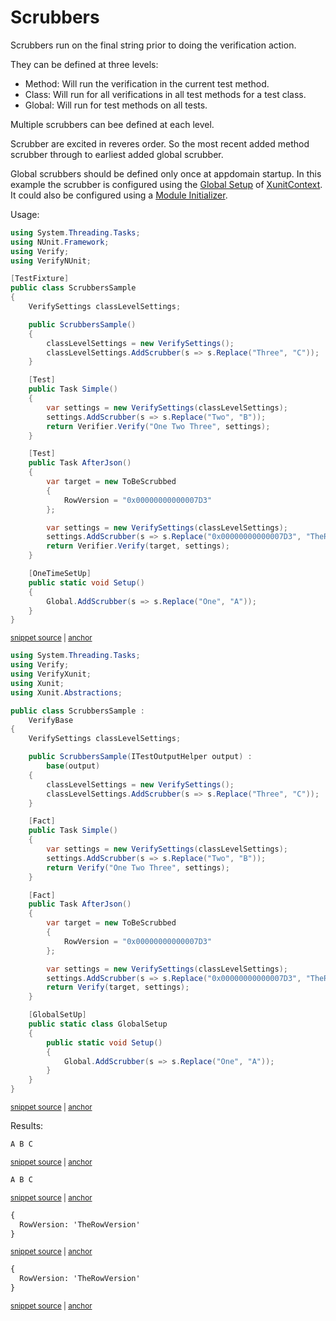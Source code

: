 <!--
GENERATED FILE - DO NOT EDIT
This file was generated by [MarkdownSnippets](https://github.com/SimonCropp/MarkdownSnippets).
Source File: /docs/mdsource/scrubbers.source.md
To change this file edit the source file and then run MarkdownSnippets.
-->

# Scrubbers

Scrubbers run on the final string prior to doing the verification action.

They can be defined at three levels:

 * Method: Will run the verification in the current test method.
 * Class: Will run for all verifications in all test methods for a test class.
 * Global: Will run for test methods on all tests.

Multiple scrubbers can bee defined at each level.

Scrubber are excited in reveres order. So the most recent added method scrubber through to earliest added global scrubber.

Global scrubbers should be defined only once at appdomain startup. In this example the scrubber is configured using the [Global Setup](https://github.com/SimonCropp/XunitContext#global-setup) of [XunitContext](https://github.com/SimonCropp/XunitContext). It could also be configured using a [Module Initializer](https://github.com/Fody/ModuleInit).

Usage:

<!-- snippet: scrubberssample.cs -->
<a id='snippet-scrubberssample.cs'/></a>
```cs
using System.Threading.Tasks;
using NUnit.Framework;
using Verify;
using VerifyNUnit;

[TestFixture]
public class ScrubbersSample
{
    VerifySettings classLevelSettings;

    public ScrubbersSample()
    {
        classLevelSettings = new VerifySettings();
        classLevelSettings.AddScrubber(s => s.Replace("Three", "C"));
    }

    [Test]
    public Task Simple()
    {
        var settings = new VerifySettings(classLevelSettings);
        settings.AddScrubber(s => s.Replace("Two", "B"));
        return Verifier.Verify("One Two Three", settings);
    }

    [Test]
    public Task AfterJson()
    {
        var target = new ToBeScrubbed
        {
            RowVersion = "0x00000000000007D3"
        };

        var settings = new VerifySettings(classLevelSettings);
        settings.AddScrubber(s => s.Replace("0x00000000000007D3", "TheRowVersion"));
        return Verifier.Verify(target, settings);
    }

    [OneTimeSetUp]
    public static void Setup()
    {
        Global.AddScrubber(s => s.Replace("One", "A"));
    }
}
```
<sup><a href='/src/Verify.NUnit.Tests/Scrubbers/ScrubbersSample.cs#L1-L43' title='File snippet `scrubberssample.cs` was extracted from'>snippet source</a> | <a href='#snippet-scrubberssample.cs' title='Navigate to start of snippet `scrubberssample.cs`'>anchor</a></sup>
<a id='snippet-scrubberssample.cs-1'/></a>
```cs
using System.Threading.Tasks;
using Verify;
using VerifyXunit;
using Xunit;
using Xunit.Abstractions;

public class ScrubbersSample :
    VerifyBase
{
    VerifySettings classLevelSettings;

    public ScrubbersSample(ITestOutputHelper output) :
        base(output)
    {
        classLevelSettings = new VerifySettings();
        classLevelSettings.AddScrubber(s => s.Replace("Three", "C"));
    }

    [Fact]
    public Task Simple()
    {
        var settings = new VerifySettings(classLevelSettings);
        settings.AddScrubber(s => s.Replace("Two", "B"));
        return Verify("One Two Three", settings);
    }

    [Fact]
    public Task AfterJson()
    {
        var target = new ToBeScrubbed
        {
            RowVersion = "0x00000000000007D3"
        };

        var settings = new VerifySettings(classLevelSettings);
        settings.AddScrubber(s => s.Replace("0x00000000000007D3", "TheRowVersion"));
        return Verify(target, settings);
    }

    [GlobalSetUp]
    public static class GlobalSetup
    {
        public static void Setup()
        {
            Global.AddScrubber(s => s.Replace("One", "A"));
        }
    }
}
```
<sup><a href='/src/Verify.Xunit.Tests/Scrubbers/ScrubbersSample.cs#L1-L48' title='File snippet `scrubberssample.cs` was extracted from'>snippet source</a> | <a href='#snippet-scrubberssample.cs-1' title='Navigate to start of snippet `scrubberssample.cs`'>anchor</a></sup>
<!-- endsnippet -->

Results:

<!-- snippet: ScrubbersSample.Simple.verified.txt -->
<a id='snippet-ScrubbersSample.Simple.verified.txt'/></a>
```txt
A B C
```
<sup><a href='/src/Verify.NUnit.Tests/Scrubbers/ScrubbersSample.Simple.verified.txt#L1-L1' title='File snippet `ScrubbersSample.Simple.verified.txt` was extracted from'>snippet source</a> | <a href='#snippet-ScrubbersSample.Simple.verified.txt' title='Navigate to start of snippet `ScrubbersSample.Simple.verified.txt`'>anchor</a></sup>
<a id='snippet-ScrubbersSample.Simple.verified.txt-1'/></a>
```txt
A B C
```
<sup><a href='/src/Verify.Xunit.Tests/Scrubbers/ScrubbersSample.Simple.verified.txt#L1-L1' title='File snippet `ScrubbersSample.Simple.verified.txt` was extracted from'>snippet source</a> | <a href='#snippet-ScrubbersSample.Simple.verified.txt-1' title='Navigate to start of snippet `ScrubbersSample.Simple.verified.txt`'>anchor</a></sup>
<!-- endsnippet -->

<!-- snippet: ScrubbersSample.AfterJson.verified.txt -->
<a id='snippet-ScrubbersSample.AfterJson.verified.txt'/></a>
```txt
{
  RowVersion: 'TheRowVersion'
}
```
<sup><a href='/src/Verify.NUnit.Tests/Scrubbers/ScrubbersSample.AfterJson.verified.txt#L1-L3' title='File snippet `ScrubbersSample.AfterJson.verified.txt` was extracted from'>snippet source</a> | <a href='#snippet-ScrubbersSample.AfterJson.verified.txt' title='Navigate to start of snippet `ScrubbersSample.AfterJson.verified.txt`'>anchor</a></sup>
<a id='snippet-ScrubbersSample.AfterJson.verified.txt-1'/></a>
```txt
{
  RowVersion: 'TheRowVersion'
}
```
<sup><a href='/src/Verify.Xunit.Tests/Scrubbers/ScrubbersSample.AfterJson.verified.txt#L1-L3' title='File snippet `ScrubbersSample.AfterJson.verified.txt` was extracted from'>snippet source</a> | <a href='#snippet-ScrubbersSample.AfterJson.verified.txt-1' title='Navigate to start of snippet `ScrubbersSample.AfterJson.verified.txt`'>anchor</a></sup>
<!-- endsnippet -->

